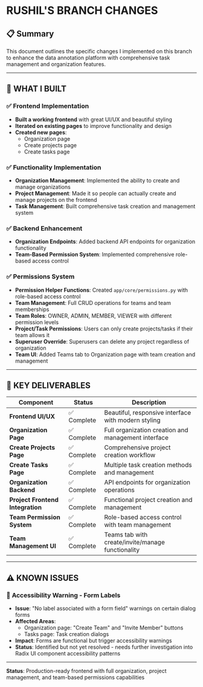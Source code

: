 # RUSHIL'S BRANCH CHANGES

## 📋 Summary
This document outlines the specific changes I implemented on this branch to enhance the data annotation platform with comprehensive task management and organization features.

---

## 🎯 **WHAT I BUILT**

### ✅ **Frontend Implementation**
- **Built a working frontend** with great UI/UX and beautiful styling
- **Iterated on existing pages** to improve functionality and design
- **Created new pages**:
  - Organization page
  - Create projects page  
  - Create tasks page

### ✅ **Functionality Implementation**
- **Organization Management**: Implemented the ability to create and manage organizations
- **Project Management**: Made it so people can actually create and manage projects on the frontend
- **Task Management**: Built comprehensive task creation and management system

### ✅ **Backend Enhancement**
- **Organization Endpoints**: Added backend API endpoints for organization functionality
- **Team-Based Permission System**: Implemented comprehensive role-based access control

### ✅ **Permissions System**
- **Permission Helper Functions**: Created `app/core/permissions.py` with role-based access control
- **Team Management**: Full CRUD operations for teams and team memberships
- **Team Roles**: OWNER, ADMIN, MEMBER, VIEWER with different permission levels
- **Project/Task Permissions**: Users can only create projects/tasks if their team allows it
- **Superuser Override**: Superusers can delete any project regardless of organization
- **Team UI**: Added Teams tab to Organization page with team creation and management

---

## 🚀 **KEY DELIVERABLES**

| Component | Status | Description |
|-----------|--------|-------------|
| **Frontend UI/UX** | ✅ Complete | Beautiful, responsive interface with modern styling |
| **Organization Page** | ✅ Complete | Full organization creation and management interface |
| **Create Projects Page** | ✅ Complete | Comprehensive project creation workflow |
| **Create Tasks Page** | ✅ Complete | Multiple task creation methods and management |
| **Organization Backend** | ✅ Complete | API endpoints for organization operations |
| **Project Frontend Integration** | ✅ Complete | Functional project creation and management |
| **Team Permission System** | ✅ Complete | Role-based access control with team management |
| **Team Management UI** | ✅ Complete | Teams tab with create/invite/manage functionality |

---

## ⚠️ **KNOWN ISSUES**

### 🐛 **Accessibility Warning - Form Labels**
- **Issue**: "No label associated with a form field" warnings on certain dialog forms
- **Affected Areas**: 
  - Organization page: "Create Team" and "Invite Member" buttons
  - Tasks page: Task creation dialogs  
- **Impact**: Forms are functional but trigger accessibility warnings
- **Status**: Identified but not yet resolved - needs further investigation into Radix UI component accessibility patterns

---

**Status**: Production-ready frontend with full organization, project management, and team-based permissions capabilities 
